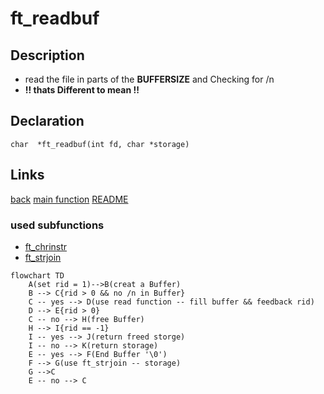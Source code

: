 # ft_readbuf

## Description
- read the file in parts of the **BUFFERSIZE** and Checking for /n
- **!! thats Different to mean !!**
## Declaration

```char  *ft_readbuf(int fd, char *storage)```

## Links

[back](get_next_line.md)
[main function](get_next_line.md)
[README](../../README.md)

### used subfunctions
- [ft_chrinstr](ft_chrinstr.md)
- [ft_strjoin](ft_strjoin.md)

```mermaid
flowchart TD
	A(set rid = 1)-->B(creat a Buffer)
	B --> C{rid > 0 && no /n in Buffer}
	C -- yes --> D(use read function -- fill buffer && feedback rid)
	D --> E{rid > 0}
	C -- no --> H(free Buffer)
	H --> I{rid == -1}
	I -- yes --> J(return freed storge)
	I -- no --> K(return storage)
	E -- yes --> F(End Buffer '\0')
	F --> G(use ft_strjoin -- storage)
	G -->C
	E -- no --> C
```
